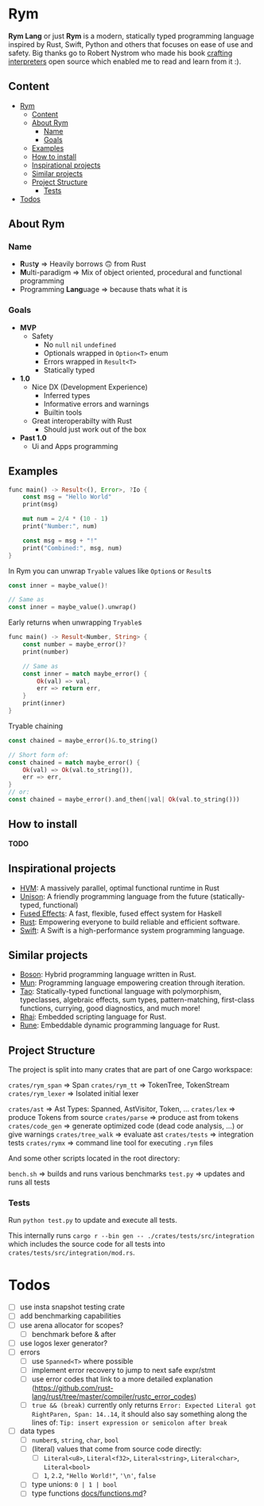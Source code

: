 # Rym

**Rym Lang** or just **Rym** is a modern, statically typed programming language inspired by Rust, Swift, Python and others that focuses on ease of use and safety.
Big thanks go to Robert Nystrom who made his book [crafting interpreters](http://craftinginterpreters.com) open source which enabled me to read and learn from it :).

## Content

- [Rym](#rym)
  - [Content](#content)
  - [About Rym](#about-rym)
    - [Name](#name)
    - [Goals](#goals)
  - [Examples](#examples)
  - [How to install](#how-to-install)
  - [Inspirational projects](#inspirational-projects)
  - [Similar projects](#similar-projects)
  - [Project Structure](#project-structure)
    - [Tests](#tests)
- [Todos](#todos)

## About Rym

### Name

- **R**ust**y** ⇒ Heavily borrows 🙃 from Rust
- **M**ulti-paradigm ⇒ Mix of object oriented, procedural and functional programming
- Programming **Lang**uage ⇒ because thats what it is

### Goals

- **MVP**
  - Safety
    - No `null` `nil` `undefined`
    - Optionals wrapped in `Option<T>` enum
    - Errors wrapped in `Result<T>`
    - Statically typed
- **1.0**
  - Nice DX (Development Experience)
    - Inferred types
    - Informative errors and warnings
    - Builtin tools
  - Great interoperabilty with Rust
    - Should just work out of the box
- **Past 1.0**
  - Ui and Apps programming

## Examples

```rust
func main() -> Result<(), Error>, ?Io {
	const msg = "Hello World"
	print(msg)

	mut num = 2/4 * (10 - 1)
	print("Number:", num)

	const msg = msg + "!"
	print("Combined:", msg, num)
}
```

In Rym you can unwrap `Tryable` values like `Option`s or `Result`s

```rust
const inner = maybe_value()!

// Same as
const inner = maybe_value().unwrap()
```

Early returns when unwrapping `Tryable`s

```rust
func main() -> Result<Number, String> {
	const number = maybe_error()?
	print(number)

	// Same as
	const inner = match maybe_error() {
		Ok(val) => val,
		err => return err,
	}
	print(inner)
}
```

Tryable chaining

```rust
const chained = maybe_error()&.to_string()

// Short form of:
const chained = match maybe_error() {
	Ok(val) => Ok(val.to_string()),
	err => err,
}
// or:
const chained = maybe_error().and_then(|val| Ok(val.to_string()))
```

## How to install

**TODO**

## Inspirational projects

- [HVM](https://github.com/Kindelia/HVM): A massively parallel, optimal functional runtime in Rust
- [Unison](https://www.unison-lang.org/): A friendly programming language from the future (statically-typed, functional)
- [Fused Effects](https://github.com/fused-effects/fused-effects): A fast, flexible, fused effect system for Haskell
- [Rust](https://github.com/rust-lang/rust): Empowering everyone to build reliable and efficient software.
- [Swift](https://github.com/apple/swift): A Swift is a high-performance system programming language.

## Similar projects

- [Boson](https://github.com/Narasimha1997/boson-lang): Hybrid programming language written in Rust.
- [Mun](https://github.com/mun-lang/mun): Programming language empowering creation through iteration.
- [Tao](https://github.com/zesterer/tao): Statically-typed functional language with polymorphism, typeclasses, algebraic effects, sum types, pattern-matching, first-class functions, currying, good diagnostics, and much more!
- [Rhai](https://github.com/rhaiscript/rhai): Embedded scripting language for Rust.
- [Rune](https://github.com/rune-rs/rune): Embeddable dynamic programming language for Rust.

## Project Structure

The project is split into many crates that are part of one Cargo workspace:

`crates/rym_span` ⇒ Span
`crates/rym_tt` ⇒ TokenTree, TokenStream
`crates/rym_lexer` ⇒ Isolated initial lexer

`crates/ast` ⇒ Ast Types: Spanned<T>, AstVisitor<T>, Token, ...
`crates/lex` ⇒ produce Tokens from source
`crates/parse` ⇒ produce ast from tokens
`crates/code_gen` ⇒ generate optimized code (dead code analysis, ...) or give warnings
`crates/tree_walk` ⇒ evaluate ast
`crates/tests` ⇒ integration tests
`crates/rymx` ⇒ command line tool for executing `.rym` files

And some other scripts located in the root directory:

`bench.sh` ⇒ builds and runs various benchmarks
`test.py` ⇒ updates and runs all tests

### Tests

Run `python test.py` to update and execute all tests.

This internally runs `cargo r --bin gen -- ./crates/tests/src/integration` which includes the source code for all tests into `crates/tests/src/integration/mod.rs`.

# Todos

- [ ] use insta snapshot testing crate
- [ ] add benchmarking capabilities
- [ ] use arena allocator for scopes?
  - [ ] benchmark before & after
- [ ] use logos lexer generator?
- [ ] errors
  - [ ] use `Spanned<T>` where possible
  - [ ] implement error recovery to jump to next safe expr/stmt
  - [ ] use error codes that link to a more detailed explanation (https://github.com/rust-lang/rust/tree/master/compiler/rustc_error_codes)
  - [ ] `true && (break)` currently only returns `Error: Expected Literal got RightParen, Span: 14..14`, it should also say something along the lines of: `Tip: insert expression or semicolon after break`
- [ ] data types
  - [ ] `number`s, `string`, `char`, `bool`
  - [ ] (literal) values that come from source code directly:
    - [ ] `Literal<u8>`, `Literal<f32>`, `Literal<string>`, `Literal<char>`, `Literal<bool>`
    - [ ] `1`, `2.2`, `"Hello World!"`, `'\n'`, `false`
  - [ ] type unions: `0 | 1 | bool`
  - [ ] type functions [docs/functions.md](docs/functions.md#type_functions)?
